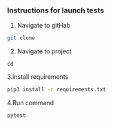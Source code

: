 ### Instructions for launch tests

1. Navigate to gitHab

```bash
git clone 
```

2. Navigate to project
```bach
cd 
```

3.install requirements

```bash
pip3 install -r requirements.txt
```

4.Run command
```bash
pytest
```



